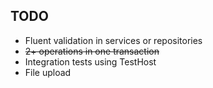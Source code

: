 ## TODO

- Fluent validation in services or repositories
- ~~2+ operations in one transaction~~
- Integration tests using TestHost
- File upload